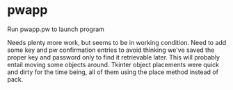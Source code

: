 pwapp
=====
Run pwapp.pw to launch program

Needs plenty more work, but seems to be in working condition. Need to add some key and pw confirmation entries to avoid 
thinking we've saved the proper key and password only to find it retrievable later. This will probably entail moving some
objects around. Tkinter object placements were quick and dirty for the time being, all of them using the place method
instead of pack.


